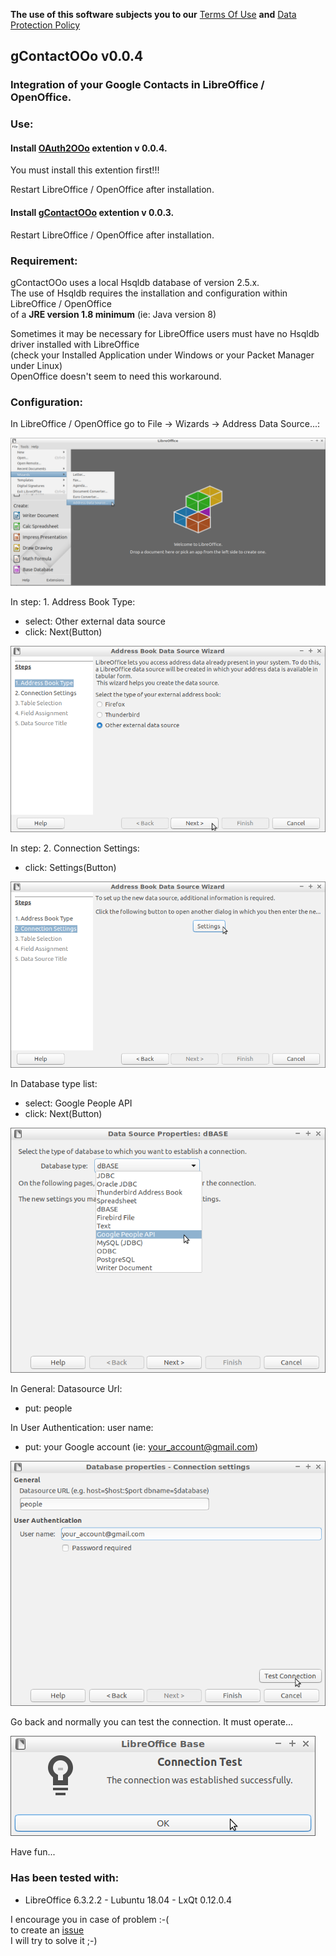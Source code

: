 **The use of this software subjects you to our** [Terms Of Use](https://prrvchr.github.io/gContactOOo/gContactOOo/registration/TermsOfUse_en) **and** [Data Protection Policy](https://prrvchr.github.io/gContactOOo/gContactOOo/registration/PrivacyPolicy_en)

## gContactOOo v0.0.4


### Integration of your Google Contacts in LibreOffice / OpenOffice.


### Use:

#### Install [OAuth2OOo](https://github.com/prrvchr/OAuth2OOo/releases/download/v0.0.4/OAuth2OOo.oxt) extention v 0.0.4.

You must install this extention first!!!

Restart LibreOffice / OpenOffice after installation.

#### Install [gContactOOo](https://github.com/prrvchr/gContactOOo/releases/download/v0.0.3/gContactOOo.oxt) extention v 0.0.3.

Restart LibreOffice / OpenOffice after installation.


### Requirement:

gContactOOo uses a local Hsqldb database of version 2.5.x.  
The use of Hsqldb requires the installation and configuration within LibreOffice / OpenOffice  
of a **JRE version 1.8 minimum** (ie: Java version 8)

Sometimes it may be necessary for LibreOffice users must have no Hsqldb driver installed with LibreOffice  
(check your Installed Application under Windows or your Packet Manager under Linux)  
OpenOffice doesn't seem to need this workaround.


### Configuration:

In LibreOffice / OpenOffice go to File -> Wizards -> Address Data Source...:

![gContactOOo screenshot 1](gContactOOo-1.png)

In step: 1. Address Book Type:
- select: Other external data source
- click: Next(Button)

![gContactOOo screenshot 2](gContactOOo-2.png)

In step: 2. Connection Settings:
- click: Settings(Button)

![gContactOOo screenshot 3](gContactOOo-3.png)

In Database type list:
- select: Google People API
- click: Next(Button)

![gContactOOo screenshot 4](gContactOOo-4.png)

In General: Datasource Url:
- put: people

In User Authentication: user name:
- put: your Google account (ie: your_account@gmail.com)

![gContactOOo screenshot 5](gContactOOo-5.png)

Go back and normally you can test the connection. It must operate...

![gContactOOo screenshot 6](gContactOOo-6.png)

Have fun...


### Has been tested with:

* LibreOffice 6.3.2.2 - Lubuntu 18.04 -  LxQt 0.12.0.4

I encourage you in case of problem :-(  
to create an [issue](https://github.com/prrvchr/gContactOOo/issues/new)  
I will try to solve it ;-)

